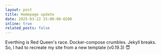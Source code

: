 ```yaml
---
layout: post
title: Homepage update
date: 2025-03-22 15:00:00-0200
inline: true
related_posts: false
---
```


Everthing is Red Queen's race. Docker-compose crumbles. Jekyll breaks. So, I had to recreate my site from a new template (v0.19.3) 😇
